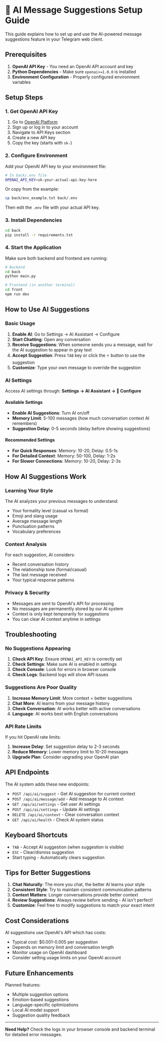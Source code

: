 # 🤖 AI Message Suggestions Setup Guide

This guide explains how to set up and use the AI-powered message suggestions feature in your Telegram web client.

## Prerequisites

1. **OpenAI API Key** - You need an OpenAI API account and key
2. **Python Dependencies** - Make sure `openai>=1.0.0` is installed
3. **Environment Configuration** - Properly configured environment variables

## Setup Steps

### 1. Get OpenAI API Key

1. Go to [OpenAI Platform](https://platform.openai.com/)
2. Sign up or log in to your account
3. Navigate to API Keys section
4. Create a new API key
5. Copy the key (starts with `sk-`)

### 2. Configure Environment

Add your OpenAI API key to your environment file:

```bash
# In back/.env file
OPENAI_API_KEY=sk-your-actual-api-key-here
```

Or copy from the example:

```bash
cp back/env_example.txt back/.env
```

Then edit the `.env` file with your actual API key.

### 3. Install Dependencies

```bash
cd back
pip install -r requirements.txt
```

### 4. Start the Application

Make sure both backend and frontend are running:

```bash
# Backend
cd back
python main.py

# Frontend (in another terminal)
cd front
npm run dev
```

## How to Use AI Suggestions

### Basic Usage

1. **Enable AI**: Go to Settings → AI Assistant → Configure
2. **Start Chatting**: Open any conversation
3. **Receive Suggestions**: When someone sends you a message, wait for the AI suggestion to appear in gray text
4. **Accept Suggestion**: Press `TAB` key or click the ⭐ button to use the suggestion
5. **Customize**: Type your own message to override the suggestion

### AI Settings

Access AI settings through: **Settings → AI Assistant → 🤖 Configure**

#### Available Settings

- **Enable AI Suggestions**: Turn AI on/off
- **Memory Limit**: 5-100 messages (how much conversation context AI remembers)
- **Suggestion Delay**: 0-5 seconds (delay before showing suggestions)

#### Recommended Settings

- **For Quick Responses**: Memory: 10-20, Delay: 0.5-1s
- **For Detailed Context**: Memory: 50-100, Delay: 1-2s
- **For Slower Connections**: Memory: 10-20, Delay: 2-3s

## How AI Suggestions Work

### Learning Your Style

The AI analyzes your previous messages to understand:

- Your formality level (casual vs formal)
- Emoji and slang usage
- Average message length
- Punctuation patterns
- Vocabulary preferences

### Context Analysis

For each suggestion, AI considers:

- Recent conversation history
- The relationship tone (formal/casual)
- The last message received
- Your typical response patterns

### Privacy & Security

- Messages are sent to OpenAI's API for processing
- No messages are permanently stored by our AI system
- Context is only kept temporarily for suggestions
- You can clear AI context anytime in settings

## Troubleshooting

### No Suggestions Appearing

1. **Check API Key**: Ensure `OPENAI_API_KEY` is correctly set
2. **Check Settings**: Make sure AI is enabled in settings
3. **Check Console**: Look for errors in browser console
4. **Check Logs**: Backend logs will show API issues

### Suggestions Are Poor Quality

1. **Increase Memory Limit**: More context = better suggestions
2. **Chat More**: AI learns from your message history
3. **Check Conversation**: AI works better with active conversations
4. **Language**: AI works best with English conversations

### API Rate Limits

If you hit OpenAI rate limits:

1. **Increase Delay**: Set suggestion delay to 2-3 seconds
2. **Reduce Memory**: Lower memory limit to 10-20 messages
3. **Upgrade Plan**: Consider upgrading your OpenAI plan

## API Endpoints

The AI system adds these new endpoints:

- `POST /api/ai/suggest` - Get AI suggestion for current context
- `POST /api/ai/message/add` - Add message to AI context
- `GET /api/ai/settings` - Get user AI settings
- `POST /api/ai/settings` - Update AI settings
- `DELETE /api/ai/context` - Clear conversation context
- `GET /api/ai/health` - Check AI system status

## Keyboard Shortcuts

- `TAB` - Accept AI suggestion (when suggestion is visible)
- `ESC` - Clear/dismiss suggestion
- Start typing - Automatically clears suggestion

## Tips for Better Suggestions

1. **Chat Naturally**: The more you chat, the better AI learns your style
2. **Consistent Style**: Try to maintain consistent communication patterns
3. **Context Matters**: Longer conversations provide better context
4. **Review Suggestions**: Always review before sending - AI isn't perfect!
5. **Customize**: Feel free to modify suggestions to match your exact intent

## Cost Considerations

AI suggestions use OpenAI's API which has costs:

- Typical cost: $0.001-0.005 per suggestion
- Depends on memory limit and conversation length
- Monitor usage on OpenAI dashboard
- Consider setting usage limits on your OpenAI account

## Future Enhancements

Planned features:

- Multiple suggestion options
- Emotion-based suggestions
- Language-specific optimizations
- Local AI model support
- Suggestion quality feedback

---

**Need Help?** Check the logs in your browser console and backend terminal for detailed error messages.

